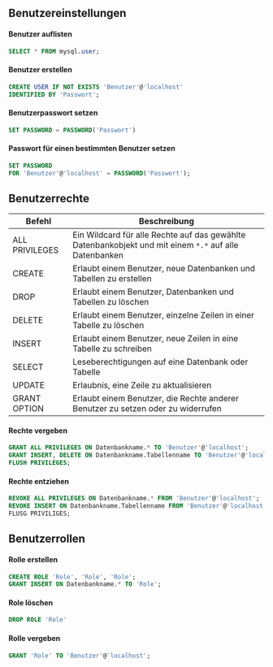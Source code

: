 ## Benutzereinstellungen
#### Benutzer auflisten
```sql
SELECT * FROM mysql.user;
```
#### Benutzer erstellen
```sql
CREATE USER IF NOT EXISTS 'Benutzer'@'localhost'
IDENTIFIED BY 'Passwort';
```

#### Benutzerpasswort setzen
```sql
SET PASSWORD = PASSWORD('Passwort')
```

#### Passwort für einen bestimmten Benutzer setzen
```sql
SET PASSWORD 
FOR 'Benutzer'@'localhost' = PASSWORD('Passwort');
```

## Benutzerrechte

| Befehl         | Beschreibung                                                                                           |
| -------------- | ------------------------------------------------------------------------------------------------------ |
| ALL PRIVILEGES | Ein Wildcard für alle Rechte auf das gewählte Datenbankobjekt und mit einem `*.*` auf alle Datenbanken |
| CREATE         | Erlaubt einem Benutzer, neue Datenbanken und Tabellen zu erstellen                                     |
| DROP           | Erlaubt einem Benutzer, Datenbanken und Tabellen zu löschen                                            |
| DELETE         | Erlaubt einem Benutzer, einzelne Zeilen in einer Tabelle zu löschen                                    |
| INSERT         | Erlaubt einem Benutzer, neue Zeilen in eine Tabelle zu schreiben                                       |
| SELECT         | Leseberechtigungen auf eine Datenbank oder Tabelle                                                     |
| UPDATE         | Erlaubnis, eine Zeile zu aktualisieren                                                                 |
| GRANT OPTION   | Erlaubt einem Benutzer, die Rechte anderer Benutzer zu setzen oder zu widerrufen                       |


#### Rechte vergeben
```sql
GRANT ALL PRIVILEGES ON Datenbankname.* TO 'Benutzer'@'localhost';
GRANT INSERT, DELETE ON Datenbankname.Tabellenname TO 'Benutzer'@'localhost';
FLUSH PRIVILEGES;
```

#### Rechte entziehen
```sql
REVOKE ALL PRIVILEGES ON Datenbankname.* FROM 'Benutzer'@'localhost';
REVOKE INSERT ON Datenbankname.Tabellenname FROM 'Benutzer'@'localhost';
FLUSG PRIVILIGES;
```


## Benutzerrollen

#### Rolle erstellen
```sql
CREATE ROLE 'Role', 'Role', 'Role';
GRANT INSERT ON Datenbankname.* TO 'Role';
```
#### Role löschen
```sql
DROP ROLE 'Role'
```
#### Rolle vergeben
```sql
GRANT 'Role' TO 'Benutzer'@'localhost';
```
